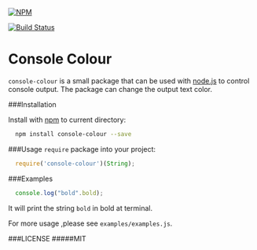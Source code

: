 [![NPM](https://nodei.co/npm/console-colour.png)](https://nodei.co/npm/console-colour/)

[![Build Status](https://travis-ci.org/ngot/console-colour.png?branch=master)](https://travis-ci.org/ngot/console-colour)

# Console Colour

`console-colour` is a small package that can be used with [node.js](http://nodejs.org) to control console output. The package can change the output text color.

###Installation

Install with [npm](http://npmjs.org) to current directory:

```bash
  npm install console-colour --save
```

###Usage
`require` package into your project:
```js
  require('console-colour')(String);
```

###Examples
```js
  console.log("bold".bold);
```
It will print the string `bold` in bold at terminal.

For more usage ,please see `examples/examples.js`.

###LICENSE
#####MIT
